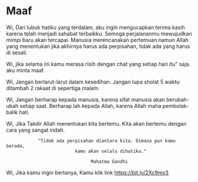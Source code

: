 # Maaf

Wi, Dari lubuk hatiku yang terdalam, aku ingin mengucapkan terima kasih karena telah menjadi sahabat terbaikku. Semoga perjalananmu mewujudkan mimpi baru akan tercapai. Manusia merencanakan pertemuan namun Allah yang menentukan jika akhirnya harus ada perpisahan, tidak ada yang harus di sesali. 

Wi, jika selama ini kamu merasa risih dengan chat yang setiap hari itu” saja. aku minta maaf.

Wi, Jangan berlarut-larut dalam kesedihan.  Jangan lupa sholat 5 waktu ditambah 2 rakaat di sepertiga malam.

Wi, Jangan berharap kepada manusia, karena sifat manusia akan berubah-ubah setiap saat. Berharap lah kepada Allah, karena Allah maha pembolak-balik hati.

Wi, Jika Takdir Allah menentukan kita bertemu. Kita akan bertemu dengan cara yang sangat indah. 

                "Tidak ada perpisahan diantara kita. Dimana pun kamu berada,
                              kamu akan selalu dihatiku."
                              
                                    Mahatma Gandhi
                                    
                                    
                                    
                                    
                              
          
          
          
          
          
          
          
          
          
          
          
          
          
          
          
          
          
          
          
          
          
                                                                                    

Wi, Jika kamu ingin bertanya, Kamu klik link https://bit.ly/2Xc9mx3

